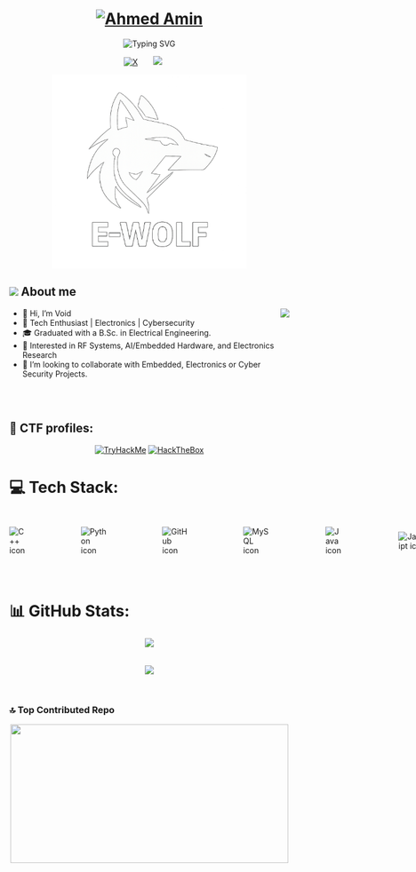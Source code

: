 <h1 align="center">
  <a href="https://www.linkedin.com/in/void0x11/">
    <img src="https://github.com/void0x11/void0x11/blob/main/2.png" alt="Ahmed Amin" width="400px" height="60px" /></a>
</h1>

<p align="center">
  <img src="https://readme-typing-svg.demolab.com?font=Fira+Code&size=28&pause=1000&color=1FD454&center=true&vCenter=true&random=true&width=450&height=55&lines=Researcher;Electronics+Engineer;Malware+Analyst" alt="Typing SVG" />
</p>

<!-- Social icons section -->
<p align="center">
  <a href="https://twitter.com/void0x10"><img width="32px" alt="X" title="X" src="https://github.com/void0x11/void0x11/blob/main/twitter-circle.svg"></a>
  &#8287;&#8287;&#8287;&#8287;&#8287;
  <a href="https://www.linkedin.com/in/void0x11/" alt="Linkedin" title="Linkedin"><img width="32px" src="https://github.com/void0x11/void0x11/blob/main/linkedin.svg"/></a>
  &#8287;&#8287;&#8287;&#8287;&#8287;
</p>

<div align="center">
    <picture> <img align="center" src="https://github.com/void0x11/void0x11/blob/main/Logo.png" width = 350px></picture>
</div>

## <picture><img src = "https://github.com/void0x11/void0x11/blob/main/about_me.gif" width = 50px></picture> **About me**
<picture> <img align="right" src="https://github.com/void0x11/void0x11/blob/main/giphy.gif"></picture>

- 👋 Hi, I’m Void
- 👀 Tech Enthusiast | Electronics | Cybersecurity
- 🎓 Graduated with a B.Sc. in Electrical Engineering.
- 📡 Interested in RF Systems, AI/Embedded Hardware, and Electronics Research
- 💞️ I’m looking to collaborate with Embedded, Electronics or Cyber Security Projects.

<br>
<br>

## :triangular_flag_on_post: CTF profiles:

<div align="center">
 <a href="https://tryhackme.com/p/void0x11"><img src="https://tryhackme-badges.s3.amazonaws.com/void0x11.png" height=50 alt="TryHackMe"></a>
 <a href="https://app.hackthebox.com/profile/839521"><img src="https://www.hackthebox.com/badge/image/839521" height=50 alt="HackTheBox"></a>
</div>


# 💻 Tech Stack:
<div style="display: flex; align-items: center;">
  <img src="https://techstack-generator.vercel.app/cpp-icon.svg" alt="C++ icon" width="100" style="margin-right: 100px;" />
  <img src="https://techstack-generator.vercel.app/python-icon.svg" alt="Python icon" width="100" style="margin-right: 100px;" />
  <img src="https://techstack-generator.vercel.app/github-icon.svg" alt="GitHub icon" width="100" style="margin-right: 100px;" />
  <img src="https://techstack-generator.vercel.app/mysql-icon.svg" alt="MySQL icon" width="100" style="margin-right: 100px;" />
  <img src="https://techstack-generator.vercel.app/java-icon.svg" alt="Java icon" width="100" style="margin-right: 100px;" />
  <img src="https://techstack-generator.vercel.app/js-icon.svg" alt="JavaScript icon" width="100" style="margin-right: 100px;" />
  <img src="https://techstack-generator.vercel.app/ts-icon.svg" alt="TypeScript icon" width="100" style="margin-right: 100px;" />
  <img src="https://techstack-generator.vercel.app/docker-icon.svg" alt="Docker icon" width="100" style="margin-right: 100px;" />
  <br>
  <br>
  <img src="https://github.com/void0x11/void0x11/blob/main/MATLAB-Logo.png" alt="MATLAB icon" width="100" style="margin-right: 100px;" />
  <img src="https://github.com/void0x11/void0x11/blob/main/C.png" alt="C icon" width="100" style="margin-right: 100px;" />
  <img src="https://github.com/void0x11/void0x11/blob/main/R.png" alt="R icon" width="100" style="margin-right: 100px;" />
  <img src="https://github.com/void0x11/void0x11/blob/main/Assembly.png" alt="Assembly icon" width="100" style="margin-right: 100px;" />
  <img src="https://github.com/void0x11/void0x11/blob/main/rust.png" alt="Rust icon" width="100" style="margin-right: 100px;" />


</div>

<br>

# 📊 GitHub Stats:
<p align="center">
  <a href="https://github.com/void0x11">
    <!-- Card 1: GitHub Stats -->
    <img align="center" src="https://github-readme-stats.vercel.app/api?username=void0x11&theme=tokyonight&hide_border=false&include_all_commits=true&count_private=true" width=500/>
  </a>
  <br>
  <br>

  <p align="center">
  <a href="https://github.com/void0x11">
    <!-- Card 2: GitHub Streak Stats -->
    <img align="center" src="https://github-readme-streak-stats.herokuapp.com/?user=void0x11&theme=tokyonight&hide_border=false" width=500/>
  </a>
  
</p>

<br>

### 🔝 Top Contributed Repo
<p align="center">
  <img align="center" src="https://github-contributor-stats.vercel.app/api?username=void0x11&limit=5&theme=tokyonight&combine_all_yearly_contributions=true" width=500 height=250 />
</p>

<br>
